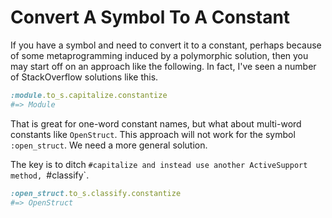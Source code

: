 # Convert A Symbol To A Constant

If you have a symbol and need to convert it to a constant, perhaps because
of some metaprogramming induced by a polymorphic solution, then you may
start off on an approach like the following. In fact, I've seen a number of
StackOverflow solutions like this.

```ruby
:module.to_s.capitalize.constantize
#=> Module
```

That is great for one-word constant names, but what about multi-word
constants like `OpenStruct`. This approach will not work for the symbol
`:open_struct`. We need a more general solution.

The key is to ditch `#capitalize and instead use another ActiveSupport
method, `#classify`.

```ruby
:open_struct.to_s.classify.constantize
#=> OpenStruct
```
